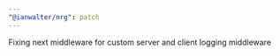 ```yaml
---
"@ianwalter/nrg": patch
---
```


Fixing next middleware for custom server and client logging middleware
